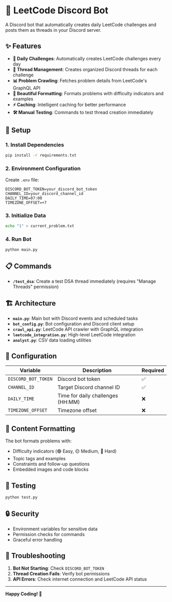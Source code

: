 # 🤖 LeetCode Discord Bot

A Discord bot that automatically creates daily LeetCode challenges and posts them as threads in your Discord server.

## ✨ Features

-  **🔄 Daily Challenges**: Automatically creates LeetCode challenges every day
-  **🧵 Thread Management**: Creates organized Discord threads for each challenge
-  **📊 Problem Crawling**: Fetches problem details from LeetCode's GraphQL API
-  **🎨 Beautiful Formatting**: Formats problems with difficulty indicators and examples
-  **⚡ Caching**: Intelligent caching for better performance
-  **🛠️ Manual Testing**: Commands to test thread creation immediately

## 🚀 Setup

### 1. Install Dependencies

```bash
pip install -r requirements.txt
```

### 2. Environment Configuration

Create `.env` file:

```env
DISCORD_BOT_TOKEN=your_discord_bot_token
CHANNEL_ID=your_discord_channel_id
DAILY_TIME=07:00
TIMEZONE_OFFSET=+7
```

### 3. Initialize Data

```bash
echo "1" > current_problem.txt
```

### 4. Run Bot

```bash
python main.py
```

## 📋 Commands

-  **`/test_dsa`**: Create a test DSA thread immediately (requires "Manage Threads" permission)

## 🏗️ Architecture

-  **`main.py`**: Main bot with Discord events and scheduled tasks
-  **`bot_config.py`**: Bot configuration and Discord client setup
-  **`crawl_api.py`**: LeetCode API crawler with GraphQL integration
-  **`leetcode_integration.py`**: High-level LeetCode integration
-  **`analyst.py`**: CSV data loading utilities

## 🔧 Configuration

| Variable            | Description                       | Required |
| ------------------- | --------------------------------- | -------- |
| `DISCORD_BOT_TOKEN` | Discord bot token                 | ✅       |
| `CHANNEL_ID`        | Target Discord channel ID         | ✅       |
| `DAILY_TIME`        | Time for daily challenges (HH:MM) | ❌       |
| `TIMEZONE_OFFSET`   | Timezone offset                   | ❌       |

## 🎨 Content Formatting

The bot formats problems with:

-  Difficulty indicators (🟢 Easy, 🟡 Medium, 🔴 Hard)
-  Topic tags and examples
-  Constraints and follow-up questions
-  Embedded images and code blocks

## 🧪 Testing

```bash
python test.py
```

## 🔒 Security

-  Environment variables for sensitive data
-  Permission checks for commands
-  Graceful error handling

## 🚨 Troubleshooting

1. **Bot Not Starting**: Check `DISCORD_BOT_TOKEN`
2. **Thread Creation Fails**: Verify bot permissions
3. **API Errors**: Check internet connection and LeetCode API status

---

**Happy Coding! 🚀**

